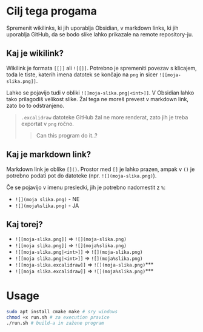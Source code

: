 # Cilj tega progama

Spremenit wikilinks, ki jih uporablja Obsidian, v markdown
links, ki jih uporablja GitHub, da se bodo slike lahko prikazale na
remote repository-ju.

## Kaj je wikilink?

Wikilink je formata `[[]]` ali `![[]]`. Potrebno je spremeniti
povezav s klicajem, toda le tiste, katerih imena datotek se končajo
na `png` in sicer `![[moja-slika.png]]`.

Lahko se pojavijo tudi v obliki `![]moja-slika.png|<int>]]`.
V Obsidian lahko tako prilagodiš velikost slike. Žal tega ne moreš
prevest v markdown link, zato bo to odstranjeno.

> `.excalidraw` datoteke GitHub žal ne more renderat, zato jih je treba
> exportat v `png` ročno.
> > Can this program do it..?

## Kaj je markdown link?

Markdown link je oblike `[]()`. Prostor med `[]` je lahko
prazen, ampak v `()` je potrebno podati pot do datoteke (npr. `![](moja-slika.png)`).

Če se pojavijo v imenu presledki, jih je potrebno nadomestit z `%`:

- `![](moja slika.png)` - NE
- `![](moja%slika.png)` - JA

##  Kaj torej?

- `![[moja-slika.png]]` => `![](moja-slika.png)`
- `![[moja slika.png]]` => `![](moja%slika.png)`
- `![[moja-slika.png|<int>]]` => `![](moja-slika.png)`
- `![[moja slika.png|<int>]]` => `![](moja%slika.png)`
- `![[moja-slika.excalidraw]]` => `![](moja-slika.png)`***
- `![[moja slika.excalidraw]]` => `![](moja%slika.png)`***

# Usage

```bash
sudo apt install cmake make # sry windows
chmod +x run.sh # za execution pravice
./run.sh # build-a in zažene program
```